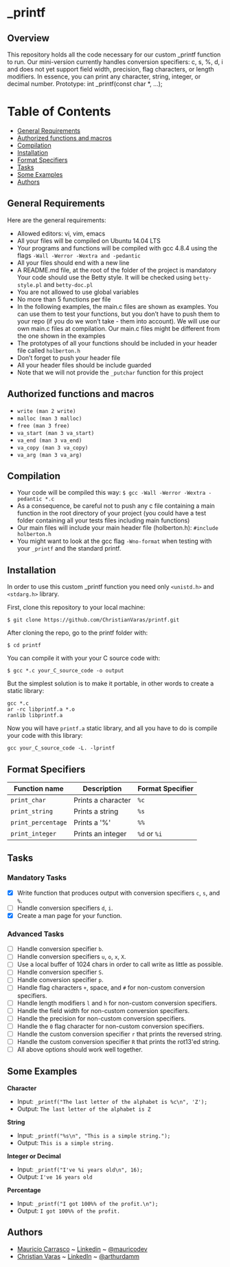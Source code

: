 # _printf

## Overview
This repository holds all the code necessary for our custom _printf function to run. Our mini-version currently handles conversion specifiers: c, s, %, d, i and does not yet support field width, precision, flag characters, or length modifiers. In essence, you can print any character, string, integer, or decimal number.
Prototype: int _printf(const char *, ...);


# Table of Contents
- [General Requirements](#general-requirements)
- [Authorized functions and macros](#authorized-functions-and-macros)
- [Compilation](#compilation)
- [Installation](#installation)
- [Format Specifiers](#format-specifiers)
- [Tasks](#tasks)
- [Some Examples](#some-examples)
- [Authors](#authors)

## General Requirements
Here are the general requirements:

- Allowed editors: vi, vim, emacs
- All your files will be compiled on Ubuntu 14.04 LTS
- Your programs and functions will be compiled with gcc 4.8.4 using the flags ```-Wall -Werror -Wextra and -pedantic```
- All your files should end with a new line
- A README.md file, at the root of the folder of the project is mandatory Your code should use the Betty style. It will be checked using ```betty-style.pl``` and ```betty-doc.pl```
- You are not allowed to use global variables
- No more than 5 functions per file
- In the following examples, the main.c files are shown as examples. You can use them to test your functions, but you don’t have to push them to your repo (if you do we won’t take - them into account). We will use our own main.c files at compilation. Our main.c files might be different from the one shown in the examples
- The prototypes of all your functions should be included in your header file called ```holberton.h```
- Don’t forget to push your header file
- All your header files should be include guarded
- Note that we will not provide the ```_putchar``` function for this project

## Authorized functions and macros
- ```write (man 2 write)```
- ```malloc (man 3 malloc)```
- ```free (man 3 free)```
- ```va_start (man 3 va_start)```
- ```va_end (man 3 va_end)```
- ```va_copy (man 3 va_copy)```
- ```va_arg (man 3 va_arg)```

## Compilation
- Your code will be compiled this way: ```$ gcc -Wall -Werror -Wextra -pedantic *.c```
- As a consequence, be careful not to push any c file containing a main function in the root directory of your project (you could have a test folder containing all your tests files including main functions)
- Our main files will include your main header file (holberton.h): ```#include holberton.h```
- You might want to look at the gcc flag ```-Wno-format``` when testing with your ```_printf``` and the standard printf.

## Installation
In order to use this custom _printf function you need only ```<unistd.h>``` and ```<stdarg.h>``` library.

First, clone this repository to your local machine:

```
$ git clone https://github.com/ChristianVaras/printf.git
```

After cloning the repo, go to the printf folder with:

```
$ cd printf
```

You can compile it with your your C source code with:

```
$ gcc *.c your_C_source_code -o output
```


But the simplest solution is to make it portable, in other words to create a static library:

```
gcc *.c
ar -rc libprintf.a *.o
ranlib libprintf.a
```

Now you will have ```printf.a``` static library, and all you have to do is compile your code with this library:

```
gcc your_C_source_code -L. -lprintf
```

## Format Specifiers
Function name | Description | Format Specifier
--- | --- | ---
`print_char` | Prints a character | `%c`
`print_string` | Prints a string | `%s`
`print_percentage` | Prints a '%' | `%%`
`print_integer` | Prints an integer | `%d` or `%i`


## Tasks

### Mandatory Tasks
- [x] Write function that produces output with conversion specifiers ```c```, ```s```, and ```%```.
- [ ] Handle conversion specifiers ```d```, ```i```.
- [x] Create a man page for your function.

### Advanced Tasks
- [ ] Handle conversion specifier ```b```.
- [ ] Handle conversion specifiers ```u```, ```o```, ```x```, ```X```.
- [ ] Use a local buffer of 1024 chars in order to call write as little as possible.
- [ ] Handle conversion specifier ```S```.
- [ ] Handle conversion specifier ```p```.
- [ ] Handle flag characters ```+```, space, and ```#``` for non-custom conversion specifiers.
- [ ] Handle length modifiers ```l``` and ```h``` for non-custom conversion specifiers.
- [ ] Handle the field width for non-custom conversion specifiers.
- [ ] Handle the precision for non-custom conversion specifiers.
- [ ] Handle the ```0``` flag character for non-custom conversion specifiers.
- [ ] Handle the custom conversion specifier ```r``` that prints the reversed string.
- [ ] Handle the custom conversion specifier ```R``` that prints the rot13'ed string.
- [ ] All above options should work well together.

## Some Examples


**Character**
* Input: ```_printf("The last letter of the alphabet is %c\n", 'Z');```
* Output: ```The last letter of the alphabet is Z```

**String**
* Input: ```_printf("%s\n", "This is a simple string.");```
* Output: ```This is a simple string.```

**Integer or Decimal**
* Input: ```_printf("I've %i years old\n", 16);```
* Output: ```I've 16 years old```

**Percentage**
* Input: ```_printf("I got 100%% of the profit.\n");```
* Output: ```I got 100%% of the profit.```


## Authors
- [Mauricio Carrasco](https://github.com/mauricodev) ~ [Linkedin](https://www.linkedin.com/in/mauriciocm69/) ~ [@mauricodev](https://twitter.com/mauricodev)
- [Christian Varas](https://github.com/ChristianVaras) ~ [LinkedIn](https://www.linkedin.com/in/arthur-damm-96527042/) ~ [@arthurdamm](https://twitter.com/ChristianVaras8)
